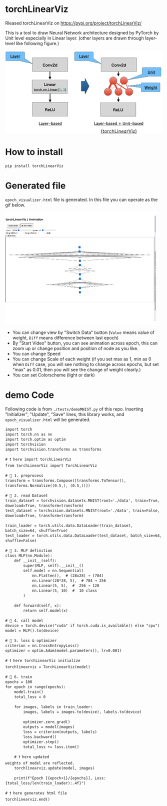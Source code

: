 # torchLinearViz
Rleased torchLinearViz on https://pypi.org/project/torchLinearViz/

This is a tool to draw Neural Network architecture designed by PyTorch by Unit level especially in Linear layer. (other layers are drawn through layer-level like following figure.)

![demo image](./image/overview.png)


# How to install
```
pip install torchLinearViz
```

# Generated file
`epoch_visualizer.html` file is generated. In this file you can operate as the gif below.

![demo of html file usage](./movie/manual.gif)

- You can change view by "Switch Data" button (`Value` means value of weight, `Diff` means difference between last epoch)
- By "Start Video" button, you can see animation across epoch, this can zoom up or change position and position of node as you like.
- You can change Speed
- You can change Scale of each weight (if you set max as 1, min as 0 when `Diff` case, you will see nothing to change across epochs, but set "max" as 0.01, then you will see the change of weight clearly.)
- You can set Colorscheme (light or dark)

# demo Code
 Following code is from `./tests/demoMNIST.py` of this repo. Inserting "Initializer", "Update", "Save" lines, this library works, and `epoch_visualizer.html` will be generated.

```
import torch
import torch.nn as nn
import torch.optim as optim
import torchvision
import torchvision.transforms as transforms

# ❗️ here import torchLinearViz
from torchLinearViz import TorchLinearViz

# 🔹 1. preprocess
transform = transforms.Compose([transforms.ToTensor(), transforms.Normalize((0.5,), (0.5,))])

# 🔹 2. read Dataset
train_dataset = torchvision.datasets.MNIST(root='./data', train=True, download=True, transform=transform)
test_dataset = torchvision.datasets.MNIST(root='./data', train=False, download=True, transform=transform)

train_loader = torch.utils.data.DataLoader(train_dataset, batch_size=64, shuffle=True)
test_loader = torch.utils.data.DataLoader(test_dataset, batch_size=64, shuffle=False)

# 🔹 3. MLP definition
class MLP(nn.Module):
    def __init__(self):
        super(MLP, self).__init__()
        self.model = nn.Sequential(
            nn.Flatten(),  # (28x28) → (784)
            nn.Linear(28*28, 5),  # 784 → 256 
            nn.Linear(5, 5),  #  256 → 128
            nn.Linear(5, 10)  #  10 class
        )

    def forward(self, x):
        return self.model(x)

# 🔹 4. call model
device = torch.device("cuda" if torch.cuda.is_available() else "cpu")
model = MLP().to(device)

# 🔹 5. loss & optimizer
criterion = nn.CrossEntropyLoss()
optimizer = optim.Adam(model.parameters(), lr=0.001)

# ❗️ here torchLinearViz initialize
torchlinearviz = TorchLinearViz(model)

# 🔹 6. train
epochs = 100
for epoch in range(epochs):
    model.train()
    total_loss = 0

    for images, labels in train_loader:
        images, labels = images.to(device), labels.to(device)

        optimizer.zero_grad()
        outputs = model(images)
        loss = criterion(outputs, labels)
        loss.backward()
        optimizer.step()
        total_loss += loss.item()

    # ❗️ here updated
weights of model are reflected.
    torchlinearviz.update(model, images)

    print(f"Epoch [{epoch+1}/{epochs}], Loss: {total_loss/len(train_loader):.4f}")

# ❗️ here generates html file
torchlinearviz.end()
```
